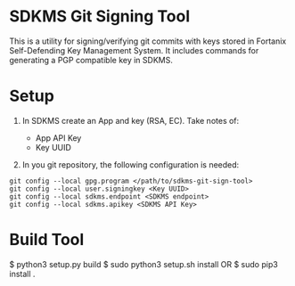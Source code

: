 # SDKMS Git Signing Tool

This is a utility for signing/verifying git commits with keys stored in Fortanix Self-Defending Key Management System. It includes commands for generating a PGP compatible key in SDKMS.

# Setup
1. In SDKMS create an App and key (RSA, EC). Take notes of:
    - App API Key
    - Key UUID

2. In you git repository, the following configuration is needed:

```
git config --local gpg.program </path/to/sdkms-git-sign-tool>
git config --local user.signingkey <Key UUID>
git config --local sdkms.endpoint <SDKMS endpoint>
git config --local sdkms.apikey <SDKMS API Key>
```

# Build Tool

$ python3 setup.py build
$ sudo python3 setup.sh install
OR
$ sudo pip3 install .

